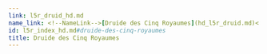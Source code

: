 ```yaml
---
link: l5r_druid_hd.md
name_link: <!--NameLink-->[Druide des Cinq Royaumes](hd_l5r_druid.md)<!--/NameLink-->
id: l5r_index_hd.md#druide-des-cinq-royaumes
title: Druide des Cinq Royaumes
---
```


